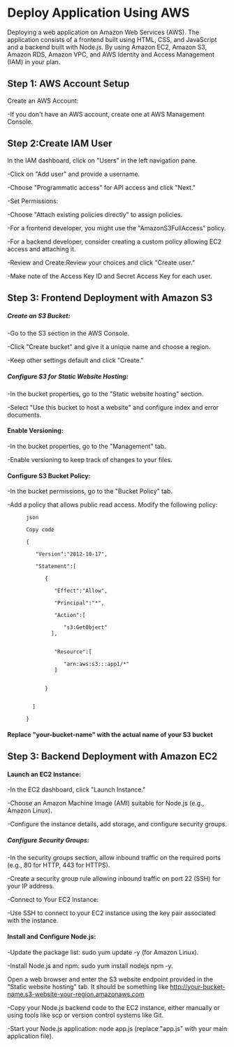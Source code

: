 # Deploy Application Using AWS
Deploying a web application on Amazon Web Services (AWS). The application consists of a frontend built using HTML, CSS, and JavaScript and a backend built with Node.js. 
By using Amazon EC2, Amazon S3, Amazon RDS, Amazon VPC, and AWS Identity and Access Management (IAM) in your plan. 

## Step 1: AWS Account Setup
Create an AWS Account:

-If you don't have an AWS account, create one at AWS Management Console.

## Step 2:Create IAM User
In the IAM dashboard, click on "Users" in the left navigation pane.

-Click on "Add user" and provide a username.

-Choose "Programmatic access" for API access and click "Next."

-Set Permissions:

  -Choose "Attach existing policies directly" to assign policies.
  
  -For a frontend developer, you might use the "AmazonS3FullAccess" policy.
  
  -For a backend developer, consider creating a custom policy allowing EC2 access and attaching it.
  
  -Review and Create:Review your choices and click "Create user."
  
  -Make note of the Access Key ID and Secret Access Key for each user.

## Step 3: Frontend Deployment with Amazon S3
##### Create an S3 Bucket:

-Go to the S3 section in the AWS Console.

-Click "Create bucket" and give it a unique name and choose a region.

-Keep other settings default and click "Create."

##### Configure S3 for Static Website Hosting:

-In the bucket properties, go to the "Static website hosting" section.

-Select "Use this bucket to host a website" and configure index and error documents.

#### Enable Versioning:

-In the bucket properties, go to the "Management" tab.

-Enable versioning to keep track of changes to your files.

#### Configure S3 Bucket Policy:

-In the bucket permissions, go to the "Bucket Policy" tab.

-Add a policy that allows public read access. Modify the following policy:
          
          json
          
          Copy code
          
          {
          
             "Version":"2012-10-17",
             
             "Statement":[
             
                {
                
                   "Effect":"Allow",
                   
                   "Principal":"*",
                   
                   "Action":[
                   
                      "s3:GetObject"
                  ],
                  
                  
                   "Resource":[
                   
                      "arn:aws:s3:::app1/*"
                   ]
                   
                
                }
             
             
            ]
          
          }
#### Replace "your-bucket-name" with the actual name of your S3 bucket

## Step 3: Backend Deployment with Amazon EC2
#### Launch an EC2 Instance:

-In the EC2 dashboard, click "Launch Instance."

-Choose an Amazon Machine Image (AMI) suitable for Node.js (e.g., Amazon Linux).

-Configure the instance details, add storage, and configure security groups.

##### Configure Security Groups:
-In the security groups section, allow inbound traffic on the required ports (e.g., 80 for HTTP, 443 for HTTPS).

-Create a security group rule allowing inbound traffic on port 22 (SSH) for your IP address.

-Connect to Your EC2 Instance:

-Use SSH to connect to your EC2 instance using the key pair associated with the instance.

#### Install and Configure Node.js:
-Update the package list: sudo yum update -y (for Amazon Linux).

-Install Node.js and npm: sudo yum install nodejs npm -y.




Open a web browser and enter the S3 website endpoint provided in the "Static website hosting" tab. It should be something like http://your-bucket-name.s3-website-your-region.amazonaws.com

-Copy your Node.js backend code to the EC2 instance, either manually or using tools like scp or version control systems like Git.

-Start your Node.js application: node app.js (replace "app.js" with your main application file).



